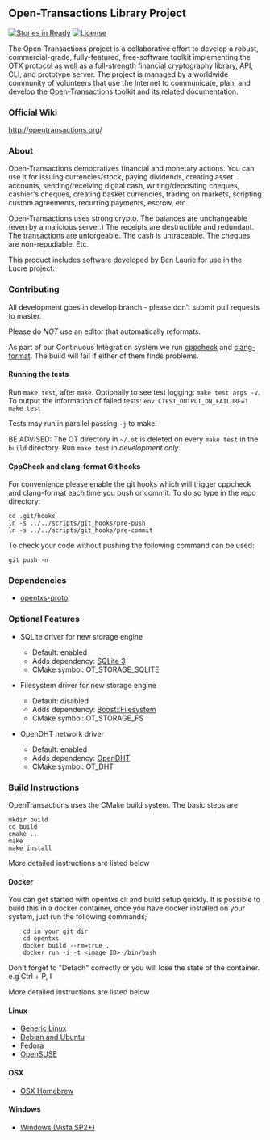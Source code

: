 ## Open-Transactions Library Project

[![Stories in Ready](https://badge.waffle.io/open-transactions/opentxs.svg?label=ready&title=Ready)](http://waffle.io/open-transactions/opentxs)
[![License](http://img.shields.io/:License-MPLv2-yellow.svg)](LICENSE)


The Open-Transactions project is a collaborative effort to develop
a robust, commercial-grade, fully-featured, free-software toolkit
implementing the OTX protocol as well as a full-strength financial
cryptography library, API, CLI, and prototype server. The project
is managed by a worldwide community of volunteers that use the
Internet to communicate, plan, and develop the Open-Transactions
toolkit and its related documentation.

### Official Wiki

http://opentransactions.org/

### About

Open-Transactions democratizes financial and monetary actions. You
can use it for issuing currencies/stock, paying dividends, creating
asset accounts, sending/receiving digital cash, writing/depositing
cheques, cashier's cheques, creating basket currencies, trading on
markets, scripting custom agreements, recurring payments, escrow,
etc.

Open-Transactions uses strong crypto. The balances are unchangeable
(even by a malicious server.) The receipts are destructible and
redundant. The transactions are unforgeable. The cash is untraceable.
The cheques are non-repudiable. Etc.

This product includes software developed by Ben Laurie for use in
the Lucre project.

### Contributing

All development goes in develop branch - please don't submit pull requests to
master.

Please do *NOT* use an editor that automatically reformats.

As part of our Continuous Integration system
we run [cppcheck](https://github.com/danmar/cppcheck/) and
[clang-format](http://clang.llvm.org/docs/ClangFormat.html). The build will fail
if either of them finds problems.

#### Running the tests

Run `make test`, after `make`. Optionally to see test logging: `make test args -V`. To output the information of failed tests: `env CTEST_OUTPUT_ON_FAILURE=1 make test`

Tests may run in parallel passing `-j` to make.

BE ADVISED: The OT directory in `~/.ot` is deleted on every `make test` in the `build` directory. Run `make test` in *development only*.
  
#### CppCheck and clang-format Git hooks

For convenience please enable the git hooks which will trigger cppcheck and
clang-format each time you push or commit. To do so type in the repo directory:

    cd .git/hooks
    ln -s ../../scripts/git_hooks/pre-push
    ln -s ../../scripts/git_hooks/pre-commit

To check your code without pushing the following command can be used:

    git push -n
### Dependencies

* [opentxs-proto](https://github.com/open-transactions/opentxs-proto)

### Optional Features

* SQLite driver for new storage engine
  * Default: enabled
  * Adds dependency: [SQLite 3](https://www.sqlite.org)
  * CMake symbol: OT_STORAGE_SQLITE
* Filesystem driver for new storage engine
  * Default: disabled
  * Adds dependency: [Boost::Filesystem](http://www.boost.org)
  * CMake symbol: OT_STORAGE_FS

* OpenDHT network driver
  * Default: enabled
  * Adds dependency: [OpenDHT](https://github.com/savoirfairelinux/opendht)
  * CMake symbol: OT_DHT

### Build Instructions

OpenTransactions uses the CMake build system. The basic steps are

    mkdir build
    cd build
    cmake ..
    make
    make install

More detailed instructions are listed below

#### Docker

You can get started with opentxs cli and build setup quickly. It is possible to build this in a docker container, once you have docker installed on your system, just run the following commands;

        cd in your git dir
        cd opentxs
        docker build --rm=true .
        docker run -i -t <image ID> /bin/bash

Don't forget to "Detach" correctly or you will lose the state of the container. e.g Ctrl + P, I

More detailed instructions are listed below

#### Linux

 * [Generic Linux](docs/INSTALL-MEMO-Linux.txt)
 * [Debian and Ubuntu](docs/INSTALL-Debian_Ubuntu.txt)
 * [Fedora](docs/INSTALL-Fedora.txt)
 * [OpenSUSE](docs/INSTALL-openSUSE.txt)

#### OSX

 * [OSX Homebrew](docs/INSTALL-OSX-Homebrew.txt)

#### Windows

 * [Windows (Vista SP2+)](docs/INSTALL-Windows.txt)
